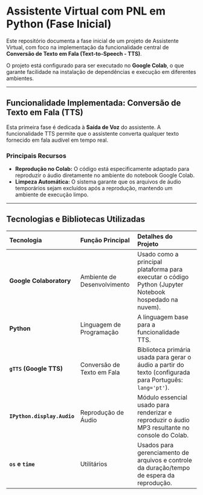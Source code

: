 # Assistente Virtual com PNL em Python (Fase Inicial)

Este repositório documenta a fase inicial de um projeto de Assistente Virtual, com foco na implementação da funcionalidade central de **Conversão de Texto em Fala (Text-to-Speech - TTS)**.

O projeto está configurado para ser executado no **Google Colab**, o que garante facilidade na instalação de dependências e execução em diferentes ambientes.

---

## Funcionalidade Implementada: Conversão de Texto em Fala (TTS)

Esta primeira fase é dedicada à **Saída de Voz** do assistente. A funcionalidade TTS permite que o assistente converta qualquer texto fornecido em fala audível em tempo real.

### Principais Recursos

* **Reprodução no Colab:** O código está especificamente adaptado para reproduzir o áudio diretamente no ambiente do notebook Google Colab.
* **Limpeza Automática:** O sistema garante que os arquivos de áudio temporários sejam excluídos após a reprodução, mantendo um ambiente de execução limpo.

---

## Tecnologias e Bibliotecas Utilizadas

| Tecnologia | Função Principal | Detalhes do Projeto |
| :--- | :--- | :--- |
| **Google Colaboratory** | Ambiente de Desenvolvimento | Usado como a principal plataforma para executar o código Python (Jupyter Notebook hospedado na nuvem). |
| **Python** | Linguagem de Programação | A linguagem base para a funcionalidade TTS. |
| **`gTTS` (Google TTS)** | Conversão de Texto em Fala | Biblioteca primária usada para gerar o áudio a partir do texto (configurada para Português: `lang='pt'`). |
| **`IPython.display.Audio`** | Reprodução de Áudio | Módulo essencial usado para renderizar e reproduzir o áudio MP3 resultante no console do Colab. |
| **`os` e `time`** | Utilitários | Usados para gerenciamento de arquivos e controle da duração/tempo de espera da reprodução. |
